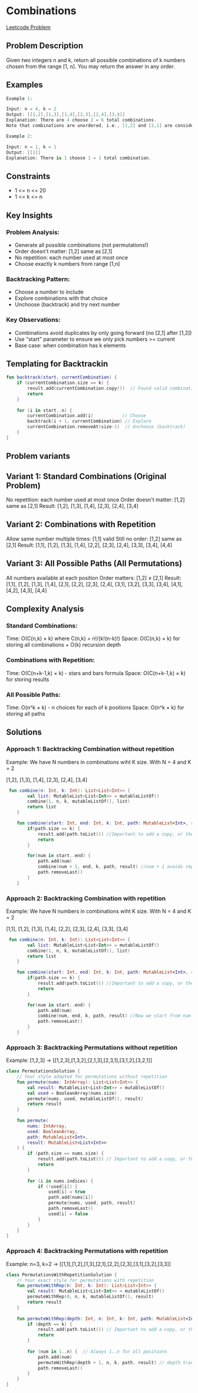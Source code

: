 # Combinations
[Leetcode Problem](https://leetcode.com/problems/combinations/description/)

## Problem Description
Given two integers n and k, return all possible combinations of k numbers chosen from the range [1, n].
You may return the answer in any order.

## Examples

```kotlin
Example 1:

Input: n = 4, k = 2
Output: [[1,2],[1,3],[1,4],[2,3],[2,4],[3,4]]
Explanation: There are 4 choose 2 = 6 total combinations.
Note that combinations are unordered, i.e., [1,2] and [2,1] are considered to be the same combination.

Example 2:

Input: n = 1, k = 1
Output: [[1]]
Explanation: There is 1 choose 1 = 1 total combination.
```

## Constraints
- 1 <= n <= 20
- 1 <= k <= n

## Key Insights

### Problem Analysis:
- Generate all possible combinations (not permutations!)
- Order doesn't matter: [1,2] same as [2,1]
- No repetition: each number used at most once
- Choose exactly k numbers from range [1,n]

### Backtracking Pattern:
- Choose a number to include
- Explore combinations with that choice
- Unchoose (backtrack) and try next number

### Key Observations:
- Combinations avoid duplicates by only going forward (no [2,1] after [1,2])
- Use "start" parameter to ensure we only pick numbers >= current
- Base case: when combination has k elements


## Templating for Backtrackin

```kotlin
fun backtrack(start, currentCombination) {
    if (currentCombination.size == k) {
        result.add(currentCombination.copy())  // Found valid combination
        return
    }
    
    for (i in start..n) {
        currentCombination.add(i)           // Choose
        backtrack(i + 1, currentCombination) // Explore
        currentCombination.removeAt(size-1)  // Unchoose (backtrack)
    }
}

```

## Problem variants

## Variant 1: Standard Combinations (Original Problem)
No repetition: each number used at most once
Order doesn't matter: [1,2] same as [2,1]
Result: [1,2], [1,3], [1,4], [2,3], [2,4], [3,4]

## Variant 2: Combinations with Repetition
Allow same number multiple times: [1,1] valid
Still no order: [1,2] same as [2,1]
Result: [1,1], [1,2], [1,3], [1,4], [2,2], [2,3], [2,4], [3,3], [3,4], [4,4]

## Variant 3: All Possible Paths (All Permutations)
All numbers available at each position
Order matters: [1,2] ≠ [2,1]
Result: [1,1], [1,2], [1,3], [1,4], [2,1], [2,2], [2,3], [2,4], [3,1], [3,2], [3,3], [3,4], [4,1], [4,2], [4,3], [4,4]


## Complexity Analysis

### Standard Combinations:
Time: O(C(n,k) × k) where C(n,k) = n!/(k!(n-k)!)
Space: O(C(n,k) × k) for storing all combinations + O(k) recursion depth

### Combinations with Repetition:
Time: O(C(n+k-1,k) × k) - stars and bars formula
Space: O(C(n+k-1,k) × k) for storing results

### All Possible Paths:
Time: O(n^k × k) - n choices for each of k positions
Space: O(n^k × k) for storing all paths


## Solutions

### Approach 1: Backtracking Combination without repetition

Example: We have N numbers in combinations wiht K size.
With N = 4 and K = 2

[1,2], [1,3], [1,4], [2,3], [2,4], [3,4]

```kotlin
 fun combine(n: Int, k: Int): List<List<Int>> {
        val list: MutableList<List<Int>> = mutableListOf()
        combine(1, n, k, mutableListOf(), list)
        return list
    }

    fun combine(start: Int, end: Int, k: Int, path: MutableList<Int>, result: MutableList<List<Int>>) {
        if(path.size == k) {
            result.add(path.toList()) //Important to add a copy, or the list will mess up
            return
        }

        for(num in start..end) {
            path.add(num)
            combine(num + 1, end, k, path, result) //num + 1 avoids repetition
            path.removeLast()
        }
    }

```

### Approach 2: Backtracking Combination with repetition

Example: We have N numbers in combinations wiht K size.
With N = 4 and K = 2

[1,1], [1,2], [1,3], [1,4], [2,2], [2,3], [2,4], [3,3], [3,4]

```kotlin
 fun combine(n: Int, k: Int): List<List<Int>> {
        val list: MutableList<List<Int>> = mutableListOf()
        combine(1, n, k, mutableListOf(), list)
        return list
    }

    fun combine(start: Int, end: Int, k: Int, path: MutableList<Int>, result: MutableList<List<Int>>) {
        if(path.size == k) {
            result.add(path.toList()) //Important to add a copy, or the list will mess up
            return
        }

        for(num in start..end) {
            path.add(num)
            combine(num, end, k, path, result) //Now we start from num to add duplicated nums
            path.removeLast()
        }
    }

```

### Approach 3: Backtracking Permutations without repetition

Example: 
[1,2,3] → [[1,2,3],[1,3,2],[2,1,3],[2,3,1],[3,1,2],[3,2,1]]

```kotlin
class PermutationsSolution {
    // Your style adapted for permutations without repetition
    fun permute(nums: IntArray): List<List<Int>> {
        val result: MutableList<List<Int>> = mutableListOf()
        val used = BooleanArray(nums.size)
        permute(nums, used, mutableListOf(), result)
        return result
    }
    
    fun permute(
        nums: IntArray,
        used: BooleanArray, 
        path: MutableList<Int>, 
        result: MutableList<List<Int>>
    ) {
        if (path.size == nums.size) {
            result.add(path.toList()) // Important to add a copy, or the list will mess up
            return
        }
        
        for (i in nums.indices) {
            if (!used[i]) {
                used[i] = true
                path.add(nums[i])
                permute(nums, used, path, result)
                path.removeLast()
                used[i] = false
            }
        }
    }
}

```

### Approach 4: Backtracking Permutations with repetition

Example: 
n=3, k=2 → [[1,1],[1,2],[1,3],[2,1],[2,2],[2,3],[3,1],[3,2],[3,3]]

```kotlin
class PermutationsWithRepetitionSolution {
    // Your exact style for permutations with repetition
    fun permuteWithRep(n: Int, k: Int): List<List<Int>> {
        val result: MutableList<List<Int>> = mutableListOf()
        permuteWithRep(0, n, k, mutableListOf(), result)
        return result
    }
    
    fun permuteWithRep(depth: Int, n: Int, k: Int, path: MutableList<Int>, result: MutableList<List<Int>>) {
        if (depth == k) {
            result.add(path.toList()) // Important to add a copy, or the list will mess up
            return
        }
        
        for (num in 1..n) {  // Always 1..n for all positions
            path.add(num)
            permuteWithRep(depth + 1, n, k, path, result) // depth tracks position, not start
            path.removeLast()
        }
    }
}

```

